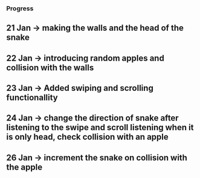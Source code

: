 ### Progress
## 21 Jan -> making the walls and the head of the snake
## 22 Jan -> introducing random apples and collision with the walls
## 23 Jan -> Added swiping and scrolling functionallity 
## 24 Jan -> change the direction of snake after listening to the swipe and scroll listening when it is only head, check collision with an apple
## 26 Jan -> increment the snake on collision with the apple